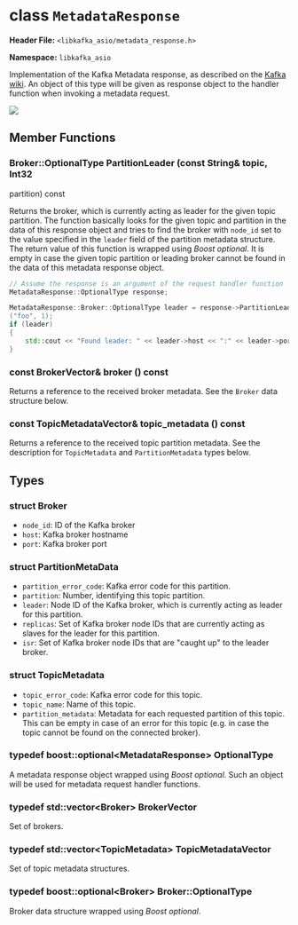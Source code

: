
class `MetadataResponse`
========================

**Header File:** `<libkafka_asio/metadata_response.h>`

**Namespace:** `libkafka_asio`

Implementation of the Kafka Metadata response, as described on the 
[Kafka wiki](https://cwiki.apache.org/confluence/display/KAFKA/A+Guide+To+The+Kafka+Protocol#AGuideToTheKafkaProtocol-MetadataResponse).
An object of this type will be given as response object to the handler function
when invoking a metadata request.

<img src="http://yuml.me/diagram/nofunky;scale:80/class/
[MetadataResponse]++-*[Broker], 
[MetadataResponse]++-*[TopicMetadata], 
[TopicMetadata]++-*[PartitionMetadata]" 
/>

Member Functions
----------------

### Broker::OptionalType **PartitionLeader** (const String& topic, Int32
partition) const

Returns the broker, which is currently acting as leader for the given topic
partition. The function basically looks for the given topic and partition in
the data of this response object and tries to find the broker with `node_id` set
to the value specified in the `leader` field of the partition metadata
structure. The return value of this function is wrapped using _Boost optional_.
It is empty in case the given topic partition or leading broker cannot be found
in the data of this metadata response object.

```cpp
// Assume the response is an argument of the request handler function
MetadataResponse::OptionalType response;

MetadataResponse::Broker::OptionalType leader = response->PartitionLeader
("foo", 1);
if (leader)
{
    std::cout << "Found leader: " << leader->host << ":" << leader->port << std::endl;
}
```

### const BrokerVector& **broker** () const

Returns a reference to the received broker metadata. See the `Broker` data
structure below.

### const TopicMetadataVector& **topic_metadata** () const

Returns a reference to the received topic partition metadata. See the
description for `TopicMetadata` and `PartitionMetadata` types below.

Types
-----

### struct **Broker**

+ `node_id`:
   ID of the Kafka broker
+ `host`:
   Kafka broker hostname
+ `port`:
   Kafka broker port
   
### struct **PartitionMetaData**

+ `partition_error_code`:
   Kafka error code for this partition.
+ `partition`:
   Number, identifying this topic partition.
+ `leader`:
   Node ID of the Kafka broker, which is currently acting as leader for this
   partition.
+ `replicas`:
   Set of Kafka broker node IDs that are currently acting as slaves for the
   leader for this partition.
+ `isr`:
   Set of Kafka broker node IDs that are "caught up" to the leader broker.

### struct **TopicMetadata**

+ `topic_error_code`:
   Kafka error code for this topic.
+ `topic_name`:
   Name of this topic.
+ `partition_metadata`:
   Metadata for each requested partition of this topic. This can be empty in
   case of an error for this topic (e.g. in case the topic cannot be found on
   the connected broker).

### typedef boost::optional<MetadataResponse\> **OptionalType**
A metadata response object wrapped using _Boost optional_. Such an object will
be used for metadata request handler functions.

### typedef std::vector<Broker\> **BrokerVector**
Set of brokers.
   
### typedef std::vector<TopicMetadata\> **TopicMetadataVector**
Set of topic metadata structures.

### typedef boost::optional<Broker\> **Broker::OptionalType**
Broker data structure wrapped using _Boost optional_.
   